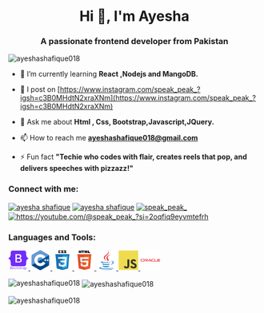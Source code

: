 <h1 align="center">Hi 👋, I'm Ayesha</h1>
<h3 align="center">A passionate frontend developer from Pakistan</h3>

<p align="left"> <img src="https://komarev.com/ghpvc/?username=ayeshashafique018&label=Profile%20views&color=0e75b6&style=flat" alt="ayeshashafique018" /> </p>

- 🌱 I’m currently learning **React ,Nodejs and MangoDB.**



- 📝 I post on [https://www.instagram.com/speak_peak_?igsh=c3B0MHdtN2xraXNm](https://www.instagram.com/speak_peak_?igsh=c3B0MHdtN2xraXNm)

- 💬 Ask me about **Html , Css, Bootstrap,Javascript,JQuery.**

- 📫 How to reach me **ayeshashafique018@gmail.com**

- ⚡ Fun fact **"Techie who codes with flair, creates reels that pop, and delivers speeches with pizzazz!"**

<h3 align="left">Connect with me:</h3>
<p align="left">
<a href="https://linkedin.com/in/ayesha shafique" target="blank"><img align="center" src="https://raw.githubusercontent.com/rahuldkjain/github-profile-readme-generator/master/src/images/icons/Social/linked-in-alt.svg" alt="ayesha shafique" height="30" width="40" /></a>
<a href="https://fb.com/ayesha shafique" target="blank"><img align="center" src="https://raw.githubusercontent.com/rahuldkjain/github-profile-readme-generator/master/src/images/icons/Social/facebook.svg" alt="ayesha shafique" height="30" width="40" /></a>
<a href="https://instagram.com/speak_peak_" target="blank"><img align="center" src="https://raw.githubusercontent.com/rahuldkjain/github-profile-readme-generator/master/src/images/icons/Social/instagram.svg" alt="speak_peak_" height="30" width="40" /></a>
<a href="https://www.youtube.com/c/https://youtube.com/@speak_peak_?si=2oqfiq9eyvmtefrh" target="blank"><img align="center" src="https://raw.githubusercontent.com/rahuldkjain/github-profile-readme-generator/master/src/images/icons/Social/youtube.svg" alt="https://youtube.com/@speak_peak_?si=2oqfiq9eyvmtefrh" height="30" width="40" /></a>
</p>

<h3 align="left">Languages and Tools:</h3>
<p align="left"> <a href="https://getbootstrap.com" target="_blank" rel="noreferrer"> <img src="https://raw.githubusercontent.com/devicons/devicon/master/icons/bootstrap/bootstrap-plain-wordmark.svg" alt="bootstrap" width="40" height="40"/> </a> <a href="https://www.w3schools.com/cpp/" target="_blank" rel="noreferrer"> <img src="https://raw.githubusercontent.com/devicons/devicon/master/icons/cplusplus/cplusplus-original.svg" alt="cplusplus" width="40" height="40"/> </a> <a href="https://www.w3schools.com/css/" target="_blank" rel="noreferrer"> <img src="https://raw.githubusercontent.com/devicons/devicon/master/icons/css3/css3-original-wordmark.svg" alt="css3" width="40" height="40"/> </a> <a href="https://www.w3.org/html/" target="_blank" rel="noreferrer"> <img src="https://raw.githubusercontent.com/devicons/devicon/master/icons/html5/html5-original-wordmark.svg" alt="html5" width="40" height="40"/> </a> <a href="https://www.java.com" target="_blank" rel="noreferrer"> <img src="https://raw.githubusercontent.com/devicons/devicon/master/icons/java/java-original.svg" alt="java" width="40" height="40"/> </a> <a href="https://developer.mozilla.org/en-US/docs/Web/JavaScript" target="_blank" rel="noreferrer"> <img src="https://raw.githubusercontent.com/devicons/devicon/master/icons/javascript/javascript-original.svg" alt="javascript" width="40" height="40"/> </a> <a href="https://www.oracle.com/" target="_blank" rel="noreferrer"> <img src="https://raw.githubusercontent.com/devicons/devicon/master/icons/oracle/oracle-original.svg" alt="oracle" width="40" height="40"/> </a> </p>

<p><img align="left" src="https://github-readme-stats.vercel.app/api/top-langs?username=ayeshashafique018&show_icons=true&locale=en&layout=compact" alt="ayeshashafique018" /></p>

<p>&nbsp;<img align="center" src="https://github-readme-stats.vercel.app/api?username=ayeshashafique018&show_icons=true&locale=en" alt="ayeshashafique018" /></p>

<p><img align="center" src="https://github-readme-streak-stats.herokuapp.com/?user=ayeshashafique018&" alt="ayeshashafique018" /></p>
